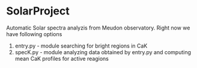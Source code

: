 # SolarProject
Automatic Solar spectra analyzis from Meudon observatory.
Right now we have following options
1. entry.py - module searching for bright regions in CaK 
2. specK.py - module analyzing data obtained by entry.py and computing mean CaK profiles for active reagions

